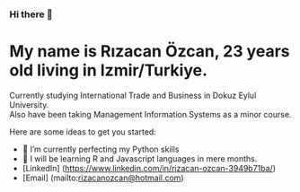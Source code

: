 ### Hi there 👋

<h1>My name is Rızacan Özcan, 23 years old living in Izmir/Turkiye.</h1>
<p>Currently studying International Trade and Business in Dokuz Eylul University.
<br>Also have been taking Management Information Systems as a minor course.
</p>

Here are some ideas to get you started:

- 🔭 I’m currently perfecting my Python skills
- 🌱 I will be learning R and Javascript languages in mere months.
- [LinkedIn] (https://www.linkedin.com/in/rizacan-ozcan-3949b71ba/)
- [Email] (mailto:rizacanozcan@hotmail.com)
